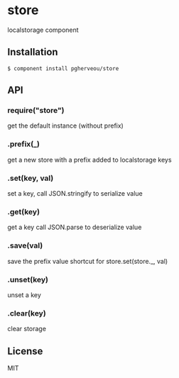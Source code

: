 # store

  localstorage component

## Installation

    $ component install pgherveou/store

## API


### require("store")

  get the default instance (without prefix)

### .prefix(_)

  get a new store with a prefix added to localstorage keys

### .set(key, val)

  set a key, call JSON.stringify to serialize value

### .get(key)

  get a key call JSON.parse to deserialize value

### .save(val)

  save the prefix value
 	shortcut for store.set(store._, val)

### .unset(key)

  unset a key

### .clear(key)

  clear storage

## License

  MIT
